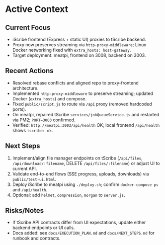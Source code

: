 # Active Context

## Current Focus
- iScribe frontend (Express + static UI) proxies to tScribe backend.
- Proxy now preserves streaming via `http-proxy-middleware`; Linux Docker networking fixed with `extra_hosts: host-gateway`.
- Target deployment: meatpi, frontend on 3008, backend on 3003.

## Recent Actions
- Resolved rebase conflicts and aligned repo to proxy-frontend architecture.
- Implemented `http-proxy-middleware` to preserve streaming; updated Docker (`extra_hosts`) and compose.
- Fixed `public/script.js` to route via `/api` proxy (removed hardcoded ports).
- On meatpi, repaired tScribe `services/jobQueueService.js` and restarted via PM2; `PORT=3003` confirmed.
- Verified: `http://meatpi:3003/api/health` OK; local frontend `/api/health` shows `tscribe: ok`.

## Next Steps
1. Implement/align file manager endpoints on tScribe (`/api/files`, `/api/download/:filename`, DELETE `/api/files/:filename`) or adjust UI to current API.
2. Validate end-to-end flows (SSE progress, uploads, downloads) via `public/test-ui.html`.
3. Deploy iScribe to meatpi using `./deploy.sh`; confirm `docker-compose ps` and `/api/health`.
4. Optional: add `helmet`, `compression`, `morgan` to `server.js`.

## Risks/Notes
- If tScribe API contracts differ from UI expectations, update either backend endpoints or UI calls.
- Docs added: see `docs/EXECUTION_PLAN.md` and `docs/NEXT_STEPS.md` for runbook and contracts.



